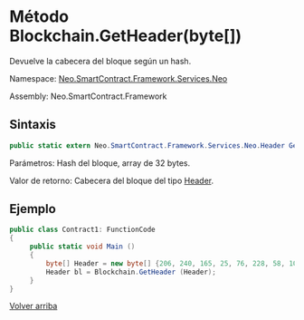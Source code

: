 # Método Blockchain.GetHeader(byte[])

Devuelve la cabecera del bloque según un hash.

Namespace: [Neo.SmartContract.Framework.Services.Neo](../../neo.md)

Assembly: Neo.SmartContract.Framework

## Sintaxis

```c#
public static extern Neo.SmartContract.Framework.Services.Neo.Header GetHeader (byte[] hash)
```

Parámetros: Hash del bloque, array de 32 bytes.

Valor de retorno: Cabecera del bloque del tipo [Header](../Header.md).

## Ejemplo

```c#
public class Contract1: FunctionCode
{
     public static void Main ()
     {
         byte[] Header = new byte[] {206, 240, 165, 25, 76, 228, 58, 100, 117, 184, 213, 171, 61, 96, 34, 234, 129, 116, 60, 71, 11, 231, 143, 195, 123, 5, 190, 250, 182, 14, 152};
         Header bl = Blockchain.GetHeader (Header);
     }
}
```



[Volver arriba](../Blockchain.md)
